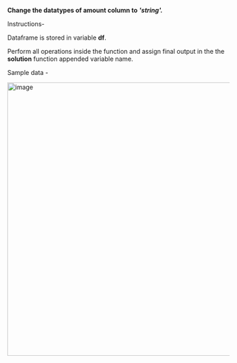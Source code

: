 **Change the datatypes of amount column to** ***'string'.***


Instructions- 

Dataframe is stored in variable **df**.

Perform all operations inside the function and assign final output in the the **solution** function appended variable name.

Sample data - 

<img width="618" alt="image" src="https://user-images.githubusercontent.com/118887002/216410997-88b7b72b-7365-49a1-a8ec-a6596f77a38f.png">

